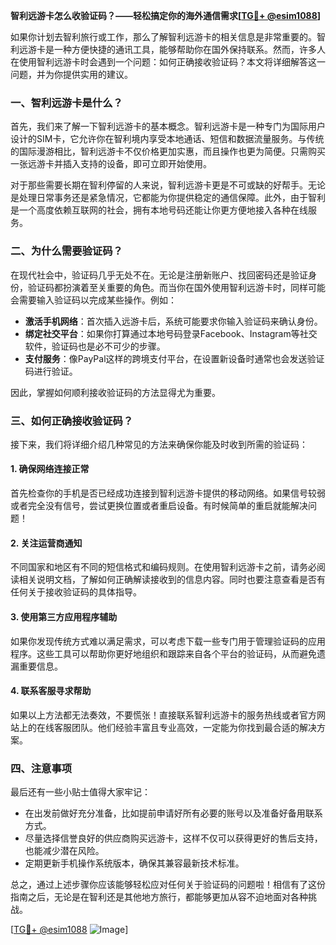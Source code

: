 **智利远游卡怎么收验证码？——轻松搞定你的海外通信需求[[TG💪+ @esim1088](https://t.me/s/esim1088)]**

如果你计划去智利旅行或工作，那么了解智利远游卡的相关信息是非常重要的。智利远游卡是一种方便快捷的通讯工具，能够帮助你在国外保持联系。然而，许多人在使用智利远游卡时会遇到一个问题：如何正确接收验证码？本文将详细解答这一问题，并为你提供实用的建议。

### 一、智利远游卡是什么？

首先，我们来了解一下智利远游卡的基本概念。智利远游卡是一种专门为国际用户设计的SIM卡，它允许你在智利境内享受本地通话、短信和数据流量服务。与传统的国际漫游相比，智利远游卡不仅价格更加实惠，而且操作也更为简便。只需购买一张远游卡并插入支持的设备，即可立即开始使用。

对于那些需要长期在智利停留的人来说，智利远游卡更是不可或缺的好帮手。无论是处理日常事务还是紧急情况，它都能为你提供稳定的通信保障。此外，由于智利是一个高度依赖互联网的社会，拥有本地号码还能让你更方便地接入各种在线服务。

### 二、为什么需要验证码？

在现代社会中，验证码几乎无处不在。无论是注册新账户、找回密码还是验证身份，验证码都扮演着至关重要的角色。而当你在国外使用智利远游卡时，同样可能会需要输入验证码以完成某些操作。例如：

- **激活手机网络**：首次插入远游卡后，系统可能要求你输入验证码来确认身份。
- **绑定社交平台**：如果你打算通过本地号码登录Facebook、Instagram等社交软件，验证码也是必不可少的步骤。
- **支付服务**：像PayPal这样的跨境支付平台，在设置新设备时通常也会发送验证码进行验证。

因此，掌握如何顺利接收验证码的方法显得尤为重要。

### 三、如何正确接收验证码？

接下来，我们将详细介绍几种常见的方法来确保你能及时收到所需的验证码：

#### 1. 确保网络连接正常

首先检查你的手机是否已经成功连接到智利远游卡提供的移动网络。如果信号较弱或者完全没有信号，尝试更换位置或者重启设备。有时候简单的重启就能解决问题！

#### 2. 关注运营商通知

不同国家和地区有不同的短信格式和编码规则。在使用智利远游卡之前，请务必阅读相关说明文档，了解如何正确解读接收到的信息内容。同时也要注意查看是否有任何关于接收验证码的具体指导。

#### 3. 使用第三方应用程序辅助

如果你发现传统方式难以满足需求，可以考虑下载一些专门用于管理验证码的应用程序。这些工具可以帮助你更好地组织和跟踪来自各个平台的验证码，从而避免遗漏重要信息。

#### 4. 联系客服寻求帮助

如果以上方法都无法奏效，不要慌张！直接联系智利远游卡的服务热线或者官方网站上的在线客服团队。他们经验丰富且专业高效，一定能为你找到最合适的解决方案。

### 四、注意事项

最后还有一些小贴士值得大家牢记：

- 在出发前做好充分准备，比如提前申请好所有必要的账号以及准备好备用联系方式。
- 尽量选择信誉良好的供应商购买远游卡，这样不仅可以获得更好的售后支持，也能减少潜在风险。
- 定期更新手机操作系统版本，确保其兼容最新技术标准。

总之，通过上述步骤你应该能够轻松应对任何关于验证码的问题啦！相信有了这份指南之后，无论是在智利还是其他地方旅行，都能够更加从容不迫地面对各种挑战。

[[TG💪+ @esim1088](https://t.me/s/esim1088) ![Image](https://i.postimg.cc/4NQfJmqS/Snipaste-2025-05-13-00-14-12.png)]
